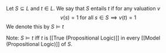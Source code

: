 Let $S\subseteq L$ and $t\in L$. We say that $S$ entails $t$ if for any valuation $v$
$$
v(s)=1 \text{ for all } s \in S \implies v(t)=1
$$
We denote this by $S\models t$

Note: $S\models t$ iff $t$ is [[True (Propositional Logic)]] 
in every [[Model (Propositional Logic)]] of $S$.
